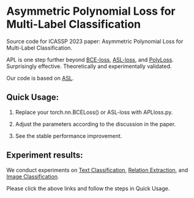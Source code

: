 # Asymmetric Polynomial Loss for Multi-Label Classification

Source code for ICASSP 2023 paper: Asymmetric Polynomial Loss for Multi-Label Classification.

APL is one step further beyond [BCE-loss](https://pytorch.org/docs/stable/generated/torch.nn.BCELoss.html?highlight=bceloss#torch.nn.BCELoss), [ASL-loss](https://openaccess.thecvf.com/content/ICCV2021/html/Ridnik_Asymmetric_Loss_for_Multi-Label_Classification_ICCV_2021_paper.html), and [PolyLoss](https://arxiv.org/abs/2204.12511). Surprisingly effective. Theoretically and experimentally validated.

Our code is based on [ASL](https://github.com/Alibaba-MIIL/ASL).

## Quick Usage: 
1. Replace your torch.nn.BCELoss() or ASL-loss with APLloss.py.

2. Adjust the parameters according to the discussion in the paper. 

3. See the stable performance improvement.

## Experiment results:
We conduct experiments on [Text Classification](https://github.com/EMNLP2019LSAN/LSAN), [Relation Extraction](https://github.com/ljynlp/MRN), and [Image Classification](https://github.com/Alibaba-MIIL/ML_Decoder).

Please click the above links and follow the steps in Quick Usage.
